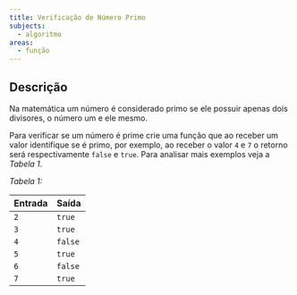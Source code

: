 ```yaml
---
title: Verificação de Número Primo
subjects:
  - algoritmo
areas:
  - função
---
```


## Descrição

Na matemática um número é considerado primo se ele possuir apenas dois divisores, o número um e ele mesmo.

Para verificar se um número é prime crie uma função que ao receber um valor identifique se é primo, por exemplo, ao receber o valor `4` e `7` o retorno será respectivamente `false` e `true`. Para analisar mais exemplos veja a _Tabela 1_.

_Tabela 1:_

| Entrada | Saída   |
| ------- | ------- |
| `2`     | `true`  |
| `3`     | `true`  |
| `4`     | `false` |
| `5`     | `true`  |
| `6`     | `false` |
| `7`     | `true`  |
